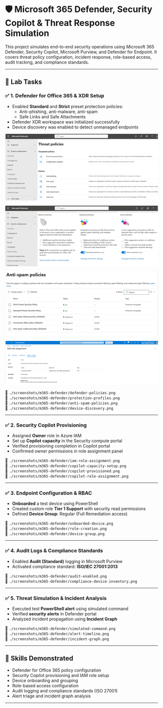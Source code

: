 # 🛡️ Microsoft 365 Defender, Security Copilot & Threat Response Simulation

This project simulates end-to-end security operations using Microsoft 365 Defender, Security Copilot, Microsoft Purview, and Defender for Endpoint. It covers threat policy configuration, incident response, role-based access, audit tracking, and compliance standards.

---

## 🔧 Lab Tasks

### ✅ 1. Defender for Office 365 & XDR Setup
- Enabled **Standard** and **Strict** preset protection policies:
  - Anti-phishing, anti-malware, anti-spam
  - Safe Links and Safe Attachments
- Defender XDR workspace was initialized successfully
- Device discovery was enabled to detect unmanaged endpoints

![Defender Policies](images/1.1.png)

![Protection Profiles](images/2.1.png)

![Anti-Spam Policies](images/3.1.png)

![Device Discovery](images/4.1.png)

📸 `./screenshots/m365-defender/defender-policies.png`  
📸 `./screenshots/m365-defender/protection-profiles.png`  
📸 `./screenshots/m365-defender/anti-spam-policies.png`  
📸 `./screenshots/m365-defender/device-discovery.png`

---

### ✅ 2. Security Copilot Provisioning
- Assigned **Owner** role in Azure IAM  
- Set up **Copilot capacity** in the Security compute portal  
- Verified provisioning completion in Copilot portal  
- Confirmed owner permissions in role assignment panel  

📸 `./screenshots/m365-defender/iam-role-assignment.png`  
📸 `./screenshots/m365-defender/copilot-capacity-setup.png`  
📸 `./screenshots/m365-defender/copilot-provisioned.png`  
📸 `./screenshots/m365-defender/copilot-role-assignment.png`

---

### ✅ 3. Endpoint Configuration & RBAC
- **Onboarded** a test device using PowerShell  
- Created custom role **Tier 1 Support** with security read permissions  
- Defined **Device Group**: Regular (Full Remediation access)

📸 `./screenshots/m365-defender/onboarded-device.png`  
📸 `./screenshots/m365-defender/role-creation.png`  
📸 `./screenshots/m365-defender/device-group.png`

---

### ✅ 4. Audit Logs & Compliance Standards
- Enabled **Audit (Standard)** logging in Microsoft Purview  
- Activated compliance standard: **ISO/IEC 27001:2013**

📸 `./screenshots/m365-defender/audit-enabled.png`  
📸 `./screenshots/m365-defender/compliance-device-inventory.png`

---

### ✅ 5. Threat Simulation & Incident Analysis
- Executed test **PowerShell alert** using simulated command  
- Verified **security alerts** in Defender portal  
- Analyzed incident propagation using **Incident Graph**

📸 `./screenshots/m365-defender/simulated-command.png`  
📸 `./screenshots/m365-defender/alert-timeline.png`  
📸 `./screenshots/m365-defender/incident-graph.png`

---

## 🧠 Skills Demonstrated

- Defender for Office 365 policy configuration  
- Security Copilot provisioning and IAM role setup  
- Device onboarding and grouping  
- Role-based access configuration  
- Audit logging and compliance standards (ISO 27001)  
- Alert triage and incident graph analysis

---

